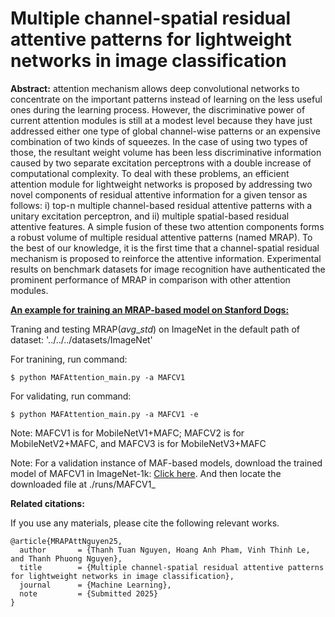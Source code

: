 # Multiple channel-spatial residual attentive patterns for lightweight networks in image classification
**Abstract:**
attention mechanism allows deep convolutional networks to concentrate on the important patterns instead of learning on the less useful ones during the learning process.
However, the discriminative power of current attention modules is still at a modest level because they have just addressed either one type of global channel-wise patterns or an expensive combination of two kinds of squeezes. In the case of using two types of those, the resultant weight volume has been less discriminative information caused by two separate excitation perceptrons with a double increase of computational complexity.
To deal with these problems, an efficient attention module for lightweight networks is proposed by addressing two novel components of residual attentive information for a given tensor as follows: i) top-n multiple channel-based residual attentive patterns with a unitary excitation perceptron, and ii) multiple spatial-based residual attentive features.
A simple fusion of these two attention components forms a robust volume of multiple residual attentive patterns (named MRAP).
To the best of our knowledge, it is the first time that a channel-spatial residual mechanism is proposed to reinforce the attentive information.
Experimental results on benchmark datasets for image recognition have authenticated the prominent performance of MRAP in comparison with other attention modules.

<u>**An example for training an MRAP-based model on Stanford Dogs:**</u>


Traning and testing MRAP($avg\_std$) on ImageNet
in the default path of dataset: '../../../datasets/ImageNet'

For tranining, run command:
```
$ python MAFAttention_main.py -a MAFCV1
```
For validating, run command:
```
$ python MAFAttention_main.py -a MAFCV1 -e
```

Note: MAFCV1 is for MobileNetV1+MAFC; MAFCV2 is for MobileNetV2+MAFC, and MAFCV3 is for MobileNetV3+MAFC

Note: For a validation instance of MAF-based models, download the trained model of MAFCV1 in ImageNet-1k: [Click here](https://drive.google.com/file/d/1YrQTfAk9QYIBcf_l8aAtKG87XxDtVbSE/view?usp=drive_link). And then locate the downloaded file at ./runs/MAFCV1_

**Related citations:**

If you use any materials, please cite the following relevant works.

```
@article{MRAPAttNguyen25,
  author       = {Thanh Tuan Nguyen, Hoang Anh Pham, Vinh Thinh Le, and Thanh Phuong Nguyen},
  title        = {Multiple channel-spatial residual attentive patterns for lightweight networks in image classification},
  journal      = {Machine Learning},
  note         = {Submitted 2025}
}
```
